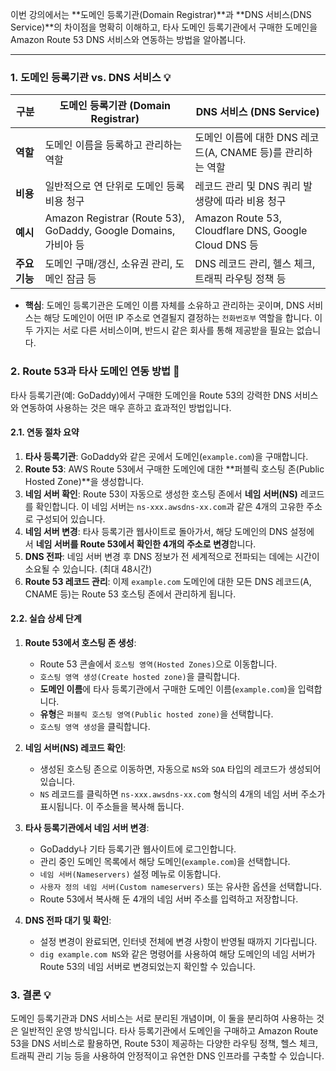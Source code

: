 
이번 강의에서는 **도메인 등록기관(Domain Registrar)**과 **DNS 서비스(DNS Service)**의 차이점을 명확히 이해하고, 타사 도메인 등록기관에서 구매한 도메인을 Amazon Route 53 DNS 서비스와 연동하는 방법을 알아봅니다.

---

### 1. 도메인 등록기관 vs. DNS 서비스 💡

|구분|도메인 등록기관 (Domain Registrar)|DNS 서비스 (DNS Service)|
|---|---|---|
|**역할**|도메인 이름을 등록하고 관리하는 역할|도메인 이름에 대한 DNS 레코드(A, CNAME 등)를 관리하는 역할|
|**비용**|일반적으로 연 단위로 도메인 등록 비용 청구|레코드 관리 및 DNS 쿼리 발생량에 따라 비용 청구|
|**예시**|Amazon Registrar (Route 53), GoDaddy, Google Domains, 가비아 등|Amazon Route 53, Cloudflare DNS, Google Cloud DNS 등|
|**주요 기능**|도메인 구매/갱신, 소유권 관리, 도메인 잠금 등|DNS 레코드 관리, 헬스 체크, 트래픽 라우팅 정책 등|

- **핵심**: 도메인 등록기관은 도메인 이름 자체를 소유하고 관리하는 곳이며, DNS 서비스는 해당 도메인이 어떤 IP 주소로 연결될지 결정하는 `전화번호부` 역할을 합니다. 이 두 가지는 서로 다른 서비스이며, 반드시 같은 회사를 통해 제공받을 필요는 없습니다.

### 2. Route 53과 타사 도메인 연동 방법 🤝

타사 등록기관(예: GoDaddy)에서 구매한 도메인을 Route 53의 강력한 DNS 서비스와 연동하여 사용하는 것은 매우 흔하고 효과적인 방법입니다.

#### 2.1. 연동 절차 요약

1. **타사 등록기관**: GoDaddy와 같은 곳에서 도메인(`example.com`)을 구매합니다.
2. **Route 53**: AWS Route 53에서 구매한 도메인에 대한 **퍼블릭 호스팅 존(Public Hosted Zone)**을 생성합니다.
3. **네임 서버 확인**: Route 53이 자동으로 생성한 호스팅 존에서 **네임 서버(NS)** 레코드를 확인합니다. 이 네임 서버는 `ns-xxx.awsdns-xx.com`과 같은 4개의 고유한 주소로 구성되어 있습니다.
4. **네임 서버 변경**: 타사 등록기관 웹사이트로 돌아가서, 해당 도메인의 DNS 설정에서 **네임 서버를 Route 53에서 확인한 4개의 주소로 변경**합니다.
5. **DNS 전파**: 네임 서버 변경 후 DNS 정보가 전 세계적으로 전파되는 데에는 시간이 소요될 수 있습니다. (최대 48시간)
6. **Route 53 레코드 관리**: 이제 `example.com` 도메인에 대한 모든 DNS 레코드(A, CNAME 등)는 Route 53 호스팅 존에서 관리하게 됩니다.

#### 2.2. 실습 상세 단계

1. **Route 53에서 호스팅 존 생성**:
    
    - Route 53 콘솔에서 `호스팅 영역(Hosted Zones)`으로 이동합니다.
    - `호스팅 영역 생성(Create hosted zone)`을 클릭합니다.
    - **도메인 이름**에 타사 등록기관에서 구매한 도메인 이름(`example.com`)을 입력합니다.
    - **유형**은 `퍼블릭 호스팅 영역(Public hosted zone)`을 선택합니다.
    - `호스팅 영역 생성`을 클릭합니다.

2. **네임 서버(NS) 레코드 확인**:
    
    - 생성된 호스팅 존으로 이동하면, 자동으로 `NS`와 `SOA` 타입의 레코드가 생성되어 있습니다.
    - `NS` 레코드를 클릭하면 `ns-xxx.awsdns-xx.com` 형식의 4개의 네임 서버 주소가 표시됩니다. 이 주소들을 복사해 둡니다.
        
3. **타사 등록기관에서 네임 서버 변경**:
    
    - GoDaddy나 기타 등록기관 웹사이트에 로그인합니다.
    - 관리 중인 도메인 목록에서 해당 도메인(`example.com`)을 선택합니다.
    - `네임 서버(Nameservers)` 설정 메뉴로 이동합니다.
    - `사용자 정의 네임 서버(Custom nameservers)` 또는 유사한 옵션을 선택합니다.
    - Route 53에서 복사해 둔 4개의 네임 서버 주소를 입력하고 저장합니다.

4. **DNS 전파 대기 및 확인**:
    
    - 설정 변경이 완료되면, 인터넷 전체에 변경 사항이 반영될 때까지 기다립니다.
    - `dig example.com NS`와 같은 명령어를 사용하여 해당 도메인의 네임 서버가 Route 53의 네임 서버로 변경되었는지 확인할 수 있습니다.
        

### 3. 결론 💡

도메인 등록기관과 DNS 서비스는 서로 분리된 개념이며, 이 둘을 분리하여 사용하는 것은 일반적인 운영 방식입니다. 타사 등록기관에서 도메인을 구매하고 Amazon Route 53을 DNS 서비스로 활용하면, Route 53이 제공하는 다양한 라우팅 정책, 헬스 체크, 트래픽 관리 기능 등을 사용하여 안정적이고 유연한 DNS 인프라를 구축할 수 있습니다.
